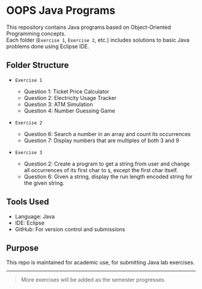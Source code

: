 # OOPS Java Programs 

This repository contains Java programs based on Object-Oriented Programming concepts.  
Each folder (`Exercise 1`, `Exercise 2`, etc.) includes solutions to basic Java problems done using Eclipse IDE.

## Folder Structure

- `Exercise 1`  
  - Question 1: Ticket Price Calculator 
  - Question 2: Electricity Usage Tracker  
  - Question 3: ATM Simulation  
  - Question 4: Number Guessing Game  

- `Exercise 2`
  - Question 6: Search a number in an array and count its occurrences  
  - Question 7: Display numbers that are multiples of both 3 and 9
 
- `Exercise 3`  
  - Question 2: Create a program to get a string from user and change all occurrences of its first char to `$`, except the first char itself.  
  - Question 6: Given a string, display the run length encoded string for the given string.    

## Tools Used
- Language: Java  
- IDE: Eclipse  
- GitHub: For version control and submissions  

## Purpose
This repo is maintained for academic use, for submitting Java lab exercises.

---

> More exercises will be added as the semester progresses.
